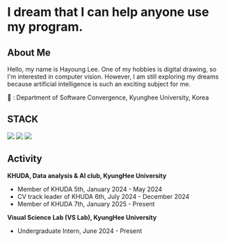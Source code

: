 # I dream that I can help anyone use my program.

## About Me

Hello, my name is Hayoung Lee. 
One of my hobbies is digital drawing, so I'm interested in computer vision. 
However, I am still exploring my dreams because artificial intelligence is such an exciting subject for me.

🏫 : Department of Software Convergence, Kyunghee University, Korea


## STACK

<img src="https://img.shields.io/badge/C++-00599C?style=for-the-badge&logo=C%2B%2B&logoColor=white"/> <img src="https://img.shields.io/badge/Python-3776AB?style=for-the-badge&logo=Python&logoColor=white"> <img src="https://img.shields.io/badge/PyTorch-EE4C2C?style=for-the-badge&logo=PyTorch&logoColor=white"> 


## Activity

**KHUDA, Data analysis & AI club, KyungHee University**
- Member of KHUDA 5th, January 2024 - May 2024
- CV track leader of KHUDA 6th, July 2024 - December 2024
- Member of KHUDA 7th, January 2025 - Present


**Visual Science Lab (VS Lab), KyungHee University**
- Undergraduate Intern, June 2024 - Present
